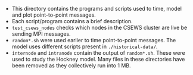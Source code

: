 - This directory contains the programs and scripts used to time, model and plot point-to-point messages.
- Each script/program contains a brief description.
- `test_csews_nodes` checks which nodes in the CSEWS cluster are live be sending MPI messages.
- `random*.sh` were used earlier to time point-to-point messages. The model uses different scripts present in `./historical-data/`.
- `internode` and `intranode` contain the output of `random*.sh`. These were used to study the Hockney model. Many files in these directories have been removed as they collectively run into 1 MB.
